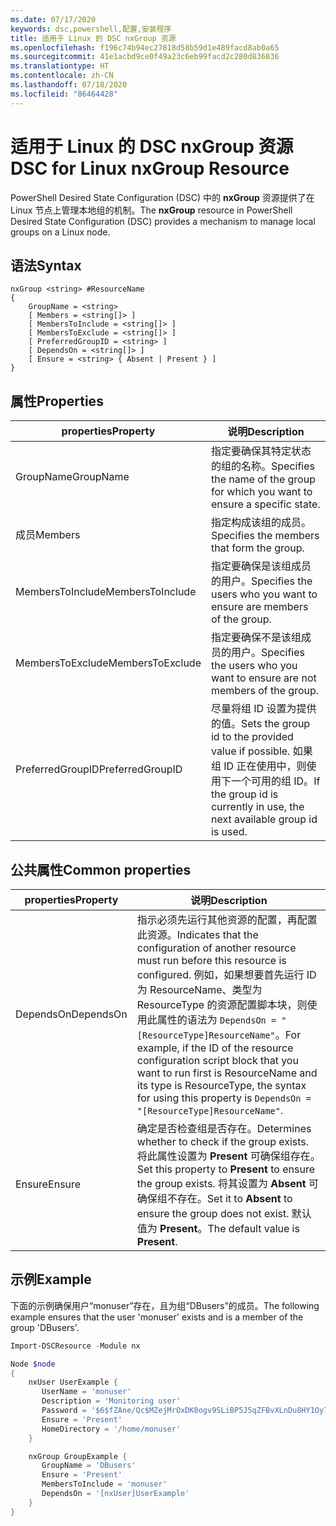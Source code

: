 ```yaml
---
ms.date: 07/17/2020
keywords: dsc,powershell,配置,安装程序
title: 适用于 Linux 的 DSC nxGroup 资源
ms.openlocfilehash: f196c74b94ec27818d58b59d1e489facd8ab0a65
ms.sourcegitcommit: 41e1acbd9ce0f49a23c6eb99facd2c280d836836
ms.translationtype: HT
ms.contentlocale: zh-CN
ms.lasthandoff: 07/18/2020
ms.locfileid: "86464428"
---
```

# <a name="dsc-for-linux-nxgroup-resource"></a><span data-ttu-id="f2234-103">适用于 Linux 的 DSC nxGroup 资源</span><span class="sxs-lookup"><span data-stu-id="f2234-103">DSC for Linux nxGroup Resource</span></span>

<span data-ttu-id="f2234-104">PowerShell Desired State Configuration (DSC) 中的 **nxGroup** 资源提供了在 Linux 节点上管理本地组的机制。</span><span class="sxs-lookup"><span data-stu-id="f2234-104">The **nxGroup** resource in PowerShell Desired State Configuration (DSC) provides a mechanism to manage local groups on a Linux node.</span></span>

## <a name="syntax"></a><span data-ttu-id="f2234-105">语法</span><span class="sxs-lookup"><span data-stu-id="f2234-105">Syntax</span></span>

```Syntax
nxGroup <string> #ResourceName
{
    GroupName = <string>
    [ Members = <string[]> ]
    [ MembersToInclude = <string[]> ]
    [ MembersToExclude = <string[]> ]
    [ PreferredGroupID = <string> ]
    [ DependsOn = <string[]> ]
    [ Ensure = <string> { Absent | Present } ]
}
```

## <a name="properties"></a><span data-ttu-id="f2234-106">属性</span><span class="sxs-lookup"><span data-stu-id="f2234-106">Properties</span></span>

|<span data-ttu-id="f2234-107">properties</span><span class="sxs-lookup"><span data-stu-id="f2234-107">Property</span></span> |<span data-ttu-id="f2234-108">说明</span><span class="sxs-lookup"><span data-stu-id="f2234-108">Description</span></span> |
|---|---|
|<span data-ttu-id="f2234-109">GroupName</span><span class="sxs-lookup"><span data-stu-id="f2234-109">GroupName</span></span> |<span data-ttu-id="f2234-110">指定要确保其特定状态的组的名称。</span><span class="sxs-lookup"><span data-stu-id="f2234-110">Specifies the name of the group for which you want to ensure a specific state.</span></span> |
|<span data-ttu-id="f2234-111">成员</span><span class="sxs-lookup"><span data-stu-id="f2234-111">Members</span></span> |<span data-ttu-id="f2234-112">指定构成该组的成员。</span><span class="sxs-lookup"><span data-stu-id="f2234-112">Specifies the members that form the group.</span></span> |
|<span data-ttu-id="f2234-113">MembersToInclude</span><span class="sxs-lookup"><span data-stu-id="f2234-113">MembersToInclude</span></span> |<span data-ttu-id="f2234-114">指定要确保是该组成员的用户。</span><span class="sxs-lookup"><span data-stu-id="f2234-114">Specifies the users who you want to ensure are members of the group.</span></span> |
|<span data-ttu-id="f2234-115">MembersToExclude</span><span class="sxs-lookup"><span data-stu-id="f2234-115">MembersToExclude</span></span> |<span data-ttu-id="f2234-116">指定要确保不是该组成员的用户。</span><span class="sxs-lookup"><span data-stu-id="f2234-116">Specifies the users who you want to ensure are not members of the group.</span></span> |
|<span data-ttu-id="f2234-117">PreferredGroupID</span><span class="sxs-lookup"><span data-stu-id="f2234-117">PreferredGroupID</span></span> |<span data-ttu-id="f2234-118">尽量将组 ID 设置为提供的值。</span><span class="sxs-lookup"><span data-stu-id="f2234-118">Sets the group id to the provided value if possible.</span></span> <span data-ttu-id="f2234-119">如果组 ID 正在使用中，则使用下一个可用的组 ID。</span><span class="sxs-lookup"><span data-stu-id="f2234-119">If the group id is currently in use, the next available group id is used.</span></span> |

## <a name="common-properties"></a><span data-ttu-id="f2234-120">公共属性</span><span class="sxs-lookup"><span data-stu-id="f2234-120">Common properties</span></span>

|<span data-ttu-id="f2234-121">properties</span><span class="sxs-lookup"><span data-stu-id="f2234-121">Property</span></span> |<span data-ttu-id="f2234-122">说明</span><span class="sxs-lookup"><span data-stu-id="f2234-122">Description</span></span> |
|---|---|
|<span data-ttu-id="f2234-123">DependsOn</span><span class="sxs-lookup"><span data-stu-id="f2234-123">DependsOn</span></span> |<span data-ttu-id="f2234-124">指示必须先运行其他资源的配置，再配置此资源。</span><span class="sxs-lookup"><span data-stu-id="f2234-124">Indicates that the configuration of another resource must run before this resource is configured.</span></span> <span data-ttu-id="f2234-125">例如，如果想要首先运行 ID 为 ResourceName、类型为 ResourceType 的资源配置脚本块，则使用此属性的语法为 `DependsOn = "[ResourceType]ResourceName"`。</span><span class="sxs-lookup"><span data-stu-id="f2234-125">For example, if the ID of the resource configuration script block that you want to run first is ResourceName and its type is ResourceType, the syntax for using this property is `DependsOn = "[ResourceType]ResourceName"`.</span></span> |
|<span data-ttu-id="f2234-126">Ensure</span><span class="sxs-lookup"><span data-stu-id="f2234-126">Ensure</span></span> |<span data-ttu-id="f2234-127">确定是否检查组是否存在。</span><span class="sxs-lookup"><span data-stu-id="f2234-127">Determines whether to check if the group exists.</span></span> <span data-ttu-id="f2234-128">将此属性设置为 **Present** 可确保组存在。</span><span class="sxs-lookup"><span data-stu-id="f2234-128">Set this property to **Present** to ensure the group exists.</span></span> <span data-ttu-id="f2234-129">将其设置为 **Absent** 可确保组不存在。</span><span class="sxs-lookup"><span data-stu-id="f2234-129">Set it to **Absent** to ensure the group does not exist.</span></span> <span data-ttu-id="f2234-130">默认值为 **Present**。</span><span class="sxs-lookup"><span data-stu-id="f2234-130">The default value is **Present**.</span></span> |

## <a name="example"></a><span data-ttu-id="f2234-131">示例</span><span class="sxs-lookup"><span data-stu-id="f2234-131">Example</span></span>

<span data-ttu-id="f2234-132">下面的示例确保用户“monuser”存在，且为组“DBusers”的成员。</span><span class="sxs-lookup"><span data-stu-id="f2234-132">The following example ensures that the user 'monuser' exists and is a member of the group 'DBusers'.</span></span>

```powershell
Import-DSCResource -Module nx

Node $node
{
    nxUser UserExample {
       UserName = 'monuser'
       Description = 'Monitoring user'
       Password = '$6$fZAne/Qc$MZejMrOxDK0ogv9SLiBP5J5qZFBvXLnDu8HY1Oy7ycX.Y3C7mGPUfeQy3A82ev3zIabhDQnj2ayeuGn02CqE/0'
       Ensure = 'Present'
       HomeDirectory = '/home/monuser'
    }

    nxGroup GroupExample {
       GroupName = 'DBusers'
       Ensure = 'Present'
       MembersToInclude = 'monuser'
       DependsOn = '[nxUser]UserExample'
    }
}
```
